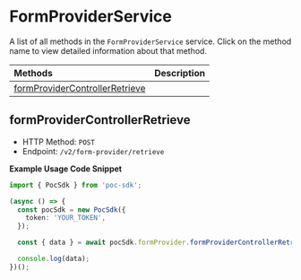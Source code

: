 # FormProviderService

A list of all methods in the `FormProviderService` service. Click on the method name to view detailed information about that method.

| Methods                                                           | Description |
| :---------------------------------------------------------------- | :---------- |
| [formProviderControllerRetrieve](#formprovidercontrollerretrieve) |             |

## formProviderControllerRetrieve

- HTTP Method: `POST`
- Endpoint: `/v2/form-provider/retrieve`

**Example Usage Code Snippet**

```typescript
import { PocSdk } from 'poc-sdk';

(async () => {
  const pocSdk = new PocSdk({
    token: 'YOUR_TOKEN',
  });

  const { data } = await pocSdk.formProvider.formProviderControllerRetrieve();

  console.log(data);
})();
```

<!-- This file was generated by liblab | https://liblab.com/ -->
